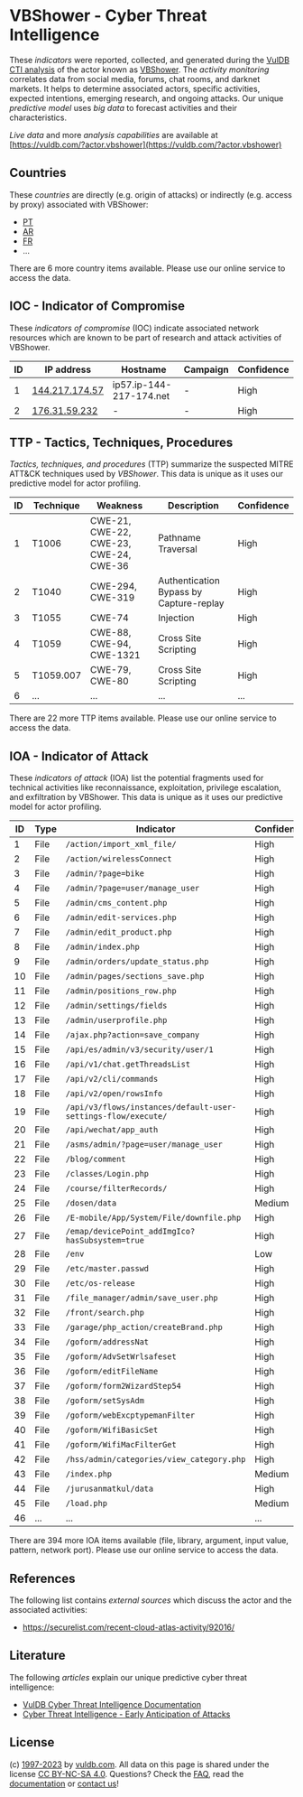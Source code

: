 # VBShower - Cyber Threat Intelligence

These _indicators_ were reported, collected, and generated during the [VulDB CTI analysis](https://vuldb.com/?kb.cti) of the actor known as [VBShower](https://vuldb.com/?actor.vbshower). The _activity monitoring_ correlates data from social media, forums, chat rooms, and darknet markets. It helps to determine associated actors, specific activities, expected intentions, emerging research, and ongoing attacks. Our unique _predictive model_ uses _big data_ to forecast activities and their characteristics.

_Live data_ and more _analysis capabilities_ are available at [https://vuldb.com/?actor.vbshower](https://vuldb.com/?actor.vbshower)

## Countries

These _countries_ are directly (e.g. origin of attacks) or indirectly (e.g. access by proxy) associated with VBShower:

* [PT](https://vuldb.com/?country.pt)
* [AR](https://vuldb.com/?country.ar)
* [FR](https://vuldb.com/?country.fr)
* ...

There are 6 more country items available. Please use our online service to access the data.

## IOC - Indicator of Compromise

These _indicators of compromise_ (IOC) indicate associated network resources which are known to be part of research and attack activities of VBShower.

ID | IP address | Hostname | Campaign | Confidence
-- | ---------- | -------- | -------- | ----------
1 | [144.217.174.57](https://vuldb.com/?ip.144.217.174.57) | ip57.ip-144-217-174.net | - | High
2 | [176.31.59.232](https://vuldb.com/?ip.176.31.59.232) | - | - | High

## TTP - Tactics, Techniques, Procedures

_Tactics, techniques, and procedures_ (TTP) summarize the suspected MITRE ATT&CK techniques used by _VBShower_. This data is unique as it uses our predictive model for actor profiling.

ID | Technique | Weakness | Description | Confidence
-- | --------- | -------- | ----------- | ----------
1 | T1006 | CWE-21, CWE-22, CWE-23, CWE-24, CWE-36 | Pathname Traversal | High
2 | T1040 | CWE-294, CWE-319 | Authentication Bypass by Capture-replay | High
3 | T1055 | CWE-74 | Injection | High
4 | T1059 | CWE-88, CWE-94, CWE-1321 | Cross Site Scripting | High
5 | T1059.007 | CWE-79, CWE-80 | Cross Site Scripting | High
6 | ... | ... | ... | ...

There are 22 more TTP items available. Please use our online service to access the data.

## IOA - Indicator of Attack

These _indicators of attack_ (IOA) list the potential fragments used for technical activities like reconnaissance, exploitation, privilege escalation, and exfiltration by VBShower. This data is unique as it uses our predictive model for actor profiling.

ID | Type | Indicator | Confidence
-- | ---- | --------- | ----------
1 | File | `/action/import_xml_file/` | High
2 | File | `/action/wirelessConnect` | High
3 | File | `/admin/?page=bike` | High
4 | File | `/admin/?page=user/manage_user` | High
5 | File | `/admin/cms_content.php` | High
6 | File | `/admin/edit-services.php` | High
7 | File | `/admin/edit_product.php` | High
8 | File | `/admin/index.php` | High
9 | File | `/admin/orders/update_status.php` | High
10 | File | `/admin/pages/sections_save.php` | High
11 | File | `/admin/positions_row.php` | High
12 | File | `/admin/settings/fields` | High
13 | File | `/admin/userprofile.php` | High
14 | File | `/ajax.php?action=save_company` | High
15 | File | `/api/es/admin/v3/security/user/1` | High
16 | File | `/api/v1/chat.getThreadsList` | High
17 | File | `/api/v2/cli/commands` | High
18 | File | `/api/v2/open/rowsInfo` | High
19 | File | `/api/v3/flows/instances/default-user-settings-flow/execute/` | High
20 | File | `/api/wechat/app_auth` | High
21 | File | `/asms/admin/?page=user/manage_user` | High
22 | File | `/blog/comment` | High
23 | File | `/classes/Login.php` | High
24 | File | `/course/filterRecords/` | High
25 | File | `/dosen/data` | Medium
26 | File | `/E-mobile/App/System/File/downfile.php` | High
27 | File | `/emap/devicePoint_addImgIco?hasSubsystem=true` | High
28 | File | `/env` | Low
29 | File | `/etc/master.passwd` | High
30 | File | `/etc/os-release` | High
31 | File | `/file_manager/admin/save_user.php` | High
32 | File | `/front/search.php` | High
33 | File | `/garage/php_action/createBrand.php` | High
34 | File | `/goform/addressNat` | High
35 | File | `/goform/AdvSetWrlsafeset` | High
36 | File | `/goform/editFileName` | High
37 | File | `/goform/form2WizardStep54` | High
38 | File | `/goform/setSysAdm` | High
39 | File | `/goform/webExcptypemanFilter` | High
40 | File | `/goform/WifiBasicSet` | High
41 | File | `/goform/WifiMacFilterGet` | High
42 | File | `/hss/admin/categories/view_category.php` | High
43 | File | `/index.php` | Medium
44 | File | `/jurusanmatkul/data` | High
45 | File | `/load.php` | Medium
46 | ... | ... | ...

There are 394 more IOA items available (file, library, argument, input value, pattern, network port). Please use our online service to access the data.

## References

The following list contains _external sources_ which discuss the actor and the associated activities:

* https://securelist.com/recent-cloud-atlas-activity/92016/

## Literature

The following _articles_ explain our unique predictive cyber threat intelligence:

* [VulDB Cyber Threat Intelligence Documentation](https://vuldb.com/?kb.cti)
* [Cyber Threat Intelligence - Early Anticipation of Attacks](https://www.scip.ch/en/?labs.20201022)

## License

(c) [1997-2023](https://vuldb.com/?kb.changelog) by [vuldb.com](https://vuldb.com/?kb.about). All data on this page is shared under the license [CC BY-NC-SA 4.0](https://creativecommons.org/licenses/by-nc-sa/4.0/). Questions? Check the [FAQ](https://vuldb.com/?kb.faq), read the [documentation](https://vuldb.com/?kb) or [contact us](https://vuldb.com/?contact)!
